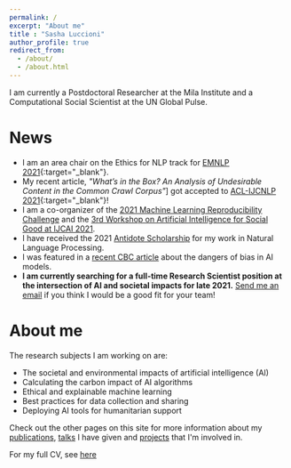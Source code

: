 ```yaml
---
permalink: /
excerpt: "About me"
title : "Sasha Luccioni"
author_profile: true
redirect_from: 
  - /about/
  - /about.html
---
```


I am currently a Postdoctoral Researcher at the Mila Institute and a Computational Social Scientist at the UN Global Pulse. 

News
======
* I am an area chair on the Ethics for NLP track for [EMNLP 2021](https://2021.emnlp.org/){:target="_blank"}.
* My recent article, *"What’s in the Box? An Analysis of Undesirable Content in the Common Crawl Corpus"*] got accepted to [ACL-IJCNLP 2021](https://2021.aclweb.org/){:target="_blank"}!
* I am a co-organizer of the [2021 Machine Learning Reproducibility Challenge](https://paperswithcode.com/rc2020) and the [3rd Workshop on Artificial Intelligence for Social Good at IJCAI 2021](https://amulyayadav.github.io/AI4SG2021/).
* I have received the 2021 [Antidote Scholarship](https://mila.quebec/en/the-2021-antidote-scholarship-awarded-to-sasha-luccioni/) for my work in Natural Language Processing.
* I was featured in a [recent CBC article](https://www.cbc.ca/news/science/artificial-intelligence-racism-bias-1.6027150) about the dangers of bias in AI models.
* **I am currently searching for a full-time Research Scientist position at the intersection of AI and societal impacts for late 2021.** [Send me an email](mailto:sasha.luccioni@mila.quebec) if you think I would be a good fit for your team!

About me
======


The research subjects I am working on are:
* The societal and environmental impacts of artificial intelligence (AI)
* Calculating the carbon impact of AI algorithms
* Ethical and explainable machine learning
* Best practices for data collection and sharing
* Deploying AI tools for humanitarian support

Check out the other pages on this site for more information about my [publications](https://sashavor.github.io/publications/), [talks](https://sashavor.github.io/talks/) I have given and [projects](https://sashavor.github.io/projects/) that I'm involved in.

For my full CV, see [here](https://sashavor.github.io/cv/)

